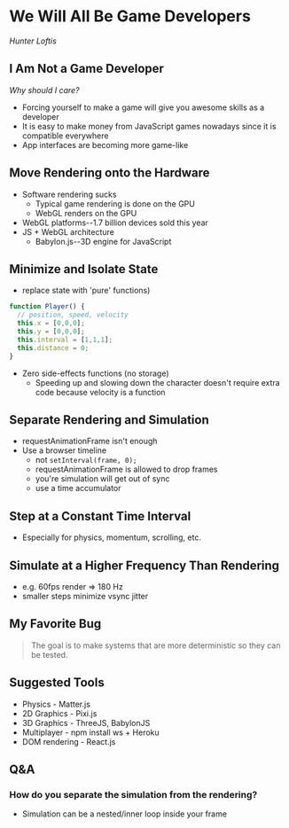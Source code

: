 # We Will All Be Game Developers
*Hunter Loftis*

## I Am Not a Game Developer
*Why should I care?*

- Forcing yourself to make a game will give you awesome skills as a developer
- It is easy to make money from JavaScript games nowadays since it is compatible everywhere
- App interfaces are becoming more game-like

## Move Rendering onto the Hardware

- Software rendering sucks
  - Typical game rendering is done on the GPU
  - WebGL renders on the GPU
- WebGL platforms--1.7 billion devices sold this year
- JS + WebGL architecture
  - Babylon.js--3D engine for JavaScript

## Minimize and Isolate State

- replace state with 'pure' functions)

```javascript
function Player() {
  // position, speed, velocity
  this.x = [0,0,0];
  this.y = [0,0,0];
  this.interval = [1,1,1];
  this.distance = 0;
}
```

- Zero side-effects functions (no storage)
  - Speeding up and slowing down the character doesn't require extra code because velocity is a function

## Separate Rendering and Simulation

- requestAnimationFrame isn't enough
- Use a browser timeline
  - not ```setInterval(frame, 0);```
  - requestAnimationFrame is allowed to drop frames
  - you're simulation will get out of sync
  - use a time accumulator

## Step at a Constant Time Interval

- Especially for physics, momentum, scrolling, etc.

## Simulate at a Higher Frequency Than Rendering

- e.g. 60fps render => 180 Hz
- smaller steps minimize vsync jitter

## My Favorite Bug

> The goal is to make systems that are more deterministic so they can be tested.

## Suggested Tools

- Physics - Matter.js
- 2D Graphics - Pixi.js
- 3D Graphics - ThreeJS, BabylonJS
- Multiplayer - npm install ws + Heroku
- DOM rendering - React.js

## Q&A

### How do you separate the simulation from the rendering?

- Simulation can be a nested/inner loop inside your frame
